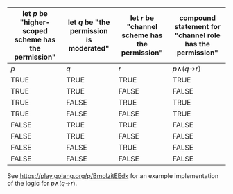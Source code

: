 |let *p* be "higher-scoped scheme has the permission" |let *q* be "the permission is moderated"	|let *r* be "channel scheme has the permission"	|compound statement for "channel role has the permission"|
|--|--|--|--|
|*p*	|*q*	|*r*	|*p*∧(*q*→*r*)|
|TRUE|	TRUE|	TRUE|	TRUE|
|TRUE|	TRUE|	FALSE|	FALSE|
|TRUE|	FALSE|	TRUE|	TRUE|
|TRUE|	FALSE|	FALSE|	TRUE|
|FALSE|	TRUE|	TRUE|	FALSE|
|FALSE|	TRUE|	FALSE|	FALSE|
|FALSE|	FALSE|	TRUE|	FALSE|
|FALSE|	FALSE|	FALSE|	FALSE|

See https://play.golang.org/p/BmolzitEEdk for an example implementation of the logic for *p*∧(*q*→*r*).